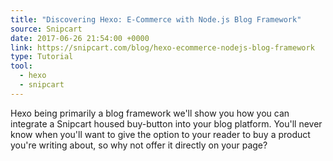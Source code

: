 ```yaml
---
title: "Discovering Hexo: E-Commerce with Node.js Blog Framework"
source: Snipcart
date: 2017-06-26 21:54:00 +0000
link: https://snipcart.com/blog/hexo-ecommerce-nodejs-blog-framework
type: Tutorial
tool:
  - hexo
  - snipcart
---
```

Hexo being primarily a blog framework we'll show you how you can integrate a Snipcart housed buy-button into your blog platform. You'll never know when you'll want to give the option to your reader to buy a product you're writing about, so why not offer it directly on your page?





